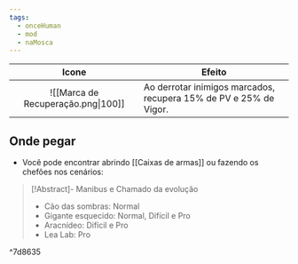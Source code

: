 ```yaml
---
tags:
  - onceHuman
  - mod
  - naMosca
---
```


|              Icone              | Efeito                                                       |
| :-----------------------------: | ------------------------------------------------------------ |
| ![[Marca de Recuperação.png\|100]] | Ao derrotar inimigos marcados, recupera 15% de PV e 25% de Vigor. |

## Onde pegar

- Você pode encontrar abrindo [[Caixas de armas]] ou fazendo os chefões nos cenários:

> [!Abstract]- Manibus e Chamado da evolução
> - Cão das sombras: Normal  
> - Gigante esquecido: Normal, Difícil e Pro  
> - Aracnídeo: Difícil e Pro  
> - Lea Lab: Pro

^7d8635

